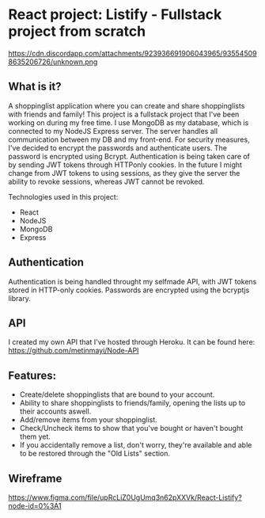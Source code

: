# React project: Listify - Fullstack project from scratch
https://cdn.discordapp.com/attachments/923936691906043965/935545098635206726/unknown.png

## What is it?
A shoppinglist application where you can create and share shoppinglists with friends and family!
This project is a fullstack project that I've been working on during my free time.
I use MongoDB as my database, which is connected to my NodeJS Express server. The server handles all communication between my DB and my front-end.
For security measures, I've decided to encrypt the passwords and authenticate users. The password is encrypted using Bcrypt. Authentication is being taken care of by sending JWT tokens through HTTPonly cookies. In the future I might change from JWT tokens to using sessions, as they give the server the ability to revoke sessions, whereas JWT cannot be revoked.



Technologies used in this project:
* React
* NodeJS
* MongoDB
* Express

## Authentication
Authentication is being handled throught my selfmade API, with JWT tokens stored in HTTP-only cookies.
Passwords are encrypted using the bcryptjs library.

## API
I created my own API that I've hosted through Heroku. It can be found here:
https://github.com/metinmayi/Node-API


## Features:
* Create/delete shoppinglists that are bound to your account.
* Ability to share shoppinglists to friends/family, opening the lists up to their accounts aswell.
* Add/remove items from your shoppinglist.
* Check/Uncheck items to show that you've bought or haven't bought them yet.
* If you accidentally remove a list, don't worry, they're available and able to be restored through the "Old Lists" section.


## Wireframe
https://www.figma.com/file/upRcLiZ0UgUmq3n62pXXVk/React-Listify?node-id=0%3A1

